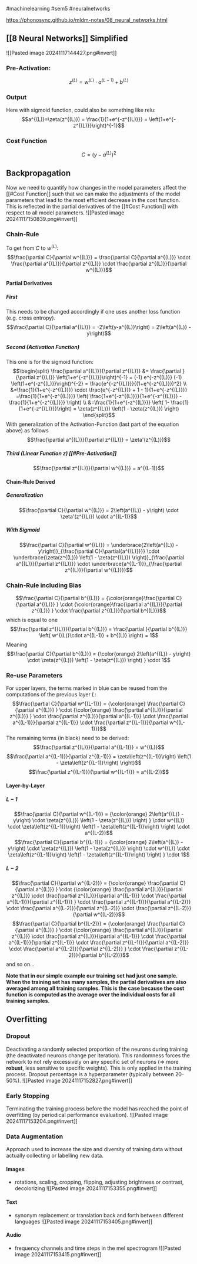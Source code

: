 #machinelearning #sem5 #neuralnetworks

https://phonosync.github.io/mldm-notes/08_neural_networks.html
## [[8 Neural Networks]] Simplified
![[Pasted image 20241117144427.png#invert]]
### Pre-Activation:
$$z^{(L)} = w^{(L)}\cdot a^{(L-1)} + b^{(L)}$$
### Output
Here with sigmoid function, could also be something like relu:
$$a^{(L)}=\zeta(z^{(L)}) = \frac{1}{1+e^{-z^{(L)}}} = \left(1+e^{-z^{(L)}}\right)^{-1}$$
### Cost Function
$$C = \left(y-a^{(L)}\right)^2$$
## Backpropagation
Now we need to quantify how changes in the model parameters affect the [[#Cost Function]] such that we can make the adjustments of the model parameters that lead to the most efficient decrease in the cost function. This is reflected in the partial derivatives of the [[#Cost Function]] with respect to all model parameters.
![[Pasted image 20241117150839.png#invert]]
### Chain-Rule
To get from $C$ to $w^{(L)}$:
$$\frac{\partial C}{\partial w^{(L)}} = \frac{\partial C}{\partial a^{(L)}} \cdot \frac{\partial a^{(L)}}{\partial z^{(L)}} \cdot \frac{\partial z^{(L)}}{\partial w^{(L)}}$$
#### Partial Derivatives
##### First
This needs to be changed accordingly if one uses another loss function (e.g. cross entropy).
$$\frac{\partial C}{\partial a^{(L)}} = -2\left(y-a^{(L)}\right) = 2\left(a^{(L)} - y\right)$$
##### Second (Activation Function)
This one is for the sigmoid function:
$$\begin{split}
\frac{\partial a^{(L)}}{\partial z^{(L)}} &= \frac{\partial }{\partial z^{(L)}} \left(1+e^{-z^{(L)}}\right)^{-1} = (-1) e^{-z^{(L)}} (-1) \left(1+e^{-z^{(L)}}\right)^{-2} =  \frac{e^{-z^{(L)}}}{(1+e^{-z^{(L)}})^2} \\
&=\frac{1}{1+e^{-z^{(L)}}} \cdot \frac{e^{-z^{(L)}} + 1 - 1}{1+e^{-z^{(L)}}} =\frac{1}{1+e^{-z^{(L)}}} \left( \frac{1+e^{-z^{(L)}}}{1+e^{-z^{(L)}}} - \frac{1}{1+e^{-z^{(L)}}} \right) \\
&=\frac{1}{1+e^{-z^{(L)}}} \left( 1- \frac{1}{1+e^{-z^{(L)}}}\right) = \zeta(z^{(L)}) \left(1 - \zeta(z^{(L)}) \right)
\end{split}$$
With generalization of the Activation-Function (last part of the equation above) as follows
$$\frac{\partial a^{(L)}}{\partial z^{(L)}} = \zeta'(z^{(L)})$$
##### Third (Linear Function $z$) [[#Pre-Activation]]
$$\frac{\partial z^{(L)}}{\partial w^{(L)}} = a^{(L-1)}$$
#### Chain-Rule Derived
##### Generalization
$$\frac{\partial C}{\partial w^{(L)}} = 2\left(a^{(L)} - y\right) \cdot \zeta'(z^{(L)}) \cdot a^{(L-1)}$$
##### With Sigmoid
$$\frac{\partial C}{\partial w^{(L)}} = \underbrace{2\left(a^{(L)} - y\right)}_{\frac{\partial C}{\partial{a^{(L)}}}} \cdot \underbrace{\zeta(z^{(L)}) \left(1 - \zeta(z^{(L)}) \right)}_{\frac{\partial a^{(L)}}{\partial z^{(L)}}} \cdot \underbrace{a^{(L-1)}}_{\frac{\partial z^{(L)}}{\partial w^{(L)}}}$$
### Chain-Rule including Bias
$$\frac{\partial C}{\partial b^{(L)}} =
{\color{orange}\frac{\partial C}{\partial a^{(L)}} }
\cdot {\color{orange}\frac{\partial a^{(L)}}{\partial z^{(L)}} }
\cdot \frac{\partial z^{(L)}}{\partial b^{(L)}}$$
which is equal to one
$$\frac{\partial z^{(L)}}{\partial b^{(L)}} = \frac{\partial }{\partial b^{(L)}} \left( w^{(L)}\cdot a^{(L-1)} + b^{(L)} \right) = 1$$
Meaning
$$\frac{\partial C}{\partial b^{(L)}} = {\color{orange} 2\left(a^{(L)} - y\right) \cdot \zeta(z^{(L)}) \left(1 - \zeta(z^{(L)}) \right) } \cdot 1$$
### Re-use Parameters
For upper layers, the terms marked in blue can be reused from the computations of the previous layer $L$:
$$\frac{\partial C}{\partial w^{(L-1)}} =
{\color{orange} \frac{\partial C}{\partial a^{(L)}} }
\cdot {\color{orange} \frac{\partial a^{(L)}}{\partial z^{(L)}} }
\cdot \frac{\partial z^{(L)}}{\partial a^{(L-1)}}
\cdot \frac{\partial a^{(L-1)}}{\partial z^{(L-1)}}
\cdot \frac{\partial z^{(L-1)}}{\partial w^{(L-1)}}$$
The remaining terms (in black) need to be derived:
$$\frac{\partial z^{(L)}}{\partial a^{(L-1)}} = w^{(L)}$$
$$\frac{\partial a^{(L-1)}}{\partial z^{(L-1)}} = \zeta\left(z^{(L-1)}\right) \left(1 - \zeta\left(z^{(L-1)}\right) \right)$$
$$\frac{\partial z^{(L-1)}}{\partial w^{(L-1)}} = a^{(L-2)}$$
#### Layer-by-Layer
##### $L-1$
$$\frac{\partial C}{\partial w^{(L-1)}} =
{\color{orange}
2\left(a^{(L)} - y\right) \cdot \zeta(z^{(L)}) \left(1 - \zeta(z^{(L)}) \right)
}
\cdot w^{(L)}
\cdot \zeta\left(z^{(L-1)}\right) \left(1 - \zeta\left(z^{(L-1)}\right) \right)
\cdot a^{(L-2)}$$
$$\frac{\partial C}{\partial b^{(L-1)}} =
{\color{orange}
2\left(a^{(L)} - y\right) \cdot \zeta(z^{(L)}) \left(1 - \zeta(z^{(L)}) \right)
\cdot w^{(L)}
\cdot \zeta\left(z^{(L-1)}\right) \left(1 - \zeta\left(z^{(L-1)}\right) \right)
}
\cdot 1$$
##### $L-2$
$$\frac{\partial C}{\partial w^{(L-2)}} =
{\color{orange} \frac{\partial C}{\partial a^{(L)}} }
\cdot {\color{orange} \frac{\partial a^{(L)}}{\partial z^{(L)}}  
\cdot \frac{\partial z^{(L)}}{\partial a^{(L-1)}}
\cdot \frac{\partial a^{(L-1)}}{\partial z^{(L-1)}}
}
\cdot \frac{\partial z^{(L-1)}}{\partial a^{(L-2)}}
\cdot \frac{\partial a^{(L-2)}}{\partial z^{(L-2)}}
\cdot \frac{\partial z^{(L-2)}}{\partial w^{(L-2)}}$$
$$\frac{\partial C}{\partial b^{(L-2)}} =
{\color{orange} \frac{\partial C}{\partial a^{(L)}} }
\cdot {\color{orange} \frac{\partial a^{(L)}}{\partial z^{(L)}}  
\cdot \frac{\partial z^{(L)}}{\partial a^{(L-1)}}
\cdot \frac{\partial a^{(L-1)}}{\partial z^{(L-1)}}
\cdot \frac{\partial z^{(L-1)}}{\partial a^{(L-2)}}
\cdot \frac{\partial a^{(L-2)}}{\partial z^{(L-2)}}
}
\cdot \frac{\partial z^{(L-2)}}{\partial b^{(L-2)}}$$
and so on...

**Note that in our simple example our training set had just one sample. When the training set has many samples, the partial derivatives are also averaged among all training samples. This is the case because the cost function is computed as the average over the individual costs for all training samples.**
## Overfitting
### Dropout
Deactivating a randomly selected proportion of the neurons during training (the deactivated neurons change per iteration). This randomness forces the network to not rely excessively on any specific set of neurons (=> more **robust**, less sensitive to specific weights). This is only applied in the training process. Dropout percentage is a hyperparameter (typically between 20-50%).
![[Pasted image 20241117152827.png#invert]]
### Early Stopping
Terminating the training process before the model has reached the point of overfitting (by periodical performance evaluation).
![[Pasted image 20241117153204.png#invert]]
### Data Augmentation
Approach used to increase the size and diversity of training data without actually collecting or labelling new data.
#### Images
- rotations, scaling, cropping, flipping, adjusting brightness or contrast, decolorizing
![[Pasted image 20241117153355.png#invert]]
#### Text
- synonym replacement or translation back and forth between different languages
![[Pasted image 20241117153405.png#invert]]
#### Audio
- frequency channels and time steps in the mel spectrogram
![[Pasted image 20241117153415.png#invert]]